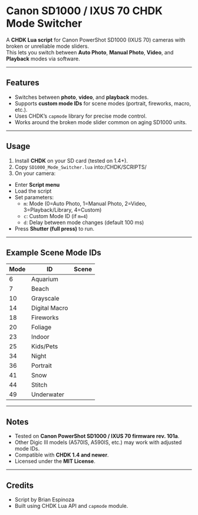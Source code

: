 # Canon SD1000 / IXUS 70 CHDK Mode Switcher

A **CHDK Lua script** for Canon PowerShot SD1000 (IXUS 70) cameras with broken or unreliable mode sliders.  
This lets you switch between **Auto Photo**, **Manual Photo**, **Video**, and **Playback** modes via software.

---

## Features
- Switches between **photo**, **video**, and **playback** modes.
- Supports **custom mode IDs** for scene modes (portrait, fireworks, macro, etc.).
- Uses CHDK’s `capmode` library for precise mode control.
- Works around the broken mode slider common on aging SD1000 units.

---

## Usage

1. Install **CHDK** on your SD card (tested on 1.4+).
2. Copy `SD1000_Mode_Switcher.lua` into:/CHDK/SCRIPTS/
3. On your camera:
- Enter **Script menu**
- Load the script
- Set parameters:
  - `m`: Mode (0=Auto Photo, 1=Manual Photo, 2=Video, 3=Playback/Library, 4=Custom)
  - `c`: Custom Mode ID (if `m=4`)
  - `d`: Delay between mode changes (default 100 ms)
- Press **Shutter (full press)** to run.

---

##  Example Scene Mode IDs
| Mode | ID | Scene |
|------|----|--------|
| 6 | Aquarium |
| 7 | Beach |
| 10 | Grayscale |
| 14 | Digital Macro |
| 18 | Fireworks |
| 20 | Foliage |
| 23 | Indoor |
| 25 | Kids/Pets |
| 34 | Night |
| 36 | Portrait |
| 41 | Snow |
| 44 | Stitch |
| 49 | Underwater |

---

## Notes
- Tested on **Canon PowerShot SD1000 / IXUS 70 firmware rev. 101a**.
- Other Digic III models (A570IS, A590IS, etc.) may work with adjusted mode IDs.
- Compatible with **CHDK 1.4 and newer**.
- Licensed under the **MIT License**.

---

## Credits
- Script by Brian Espinoza
- Built using CHDK Lua API and `capmode` module.


